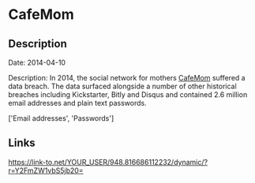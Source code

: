 # CafeMom

## Description

Date: 2014-04-10

Description:
In 2014, the social network for mothers <a href="http://www.cafemom.com" target="_blank" rel="noopener">CafeMom</a> suffered a data breach. The data surfaced alongside a number of other historical breaches including Kickstarter, Bitly and Disqus and contained 2.6 million email addresses and plain text passwords.


['Email addresses', 'Passwords']

## Links

https://link-to.net/YOUR_USER/948.816686112232/dynamic/?r=Y2FmZW1vbS5jb20=